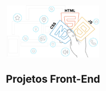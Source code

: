 <p align="center">
<img src="/foto3.png" width="250" alt="Aprenda Front-end">
</p>
<h1 align="center"> Projetos Front-End </h1>
